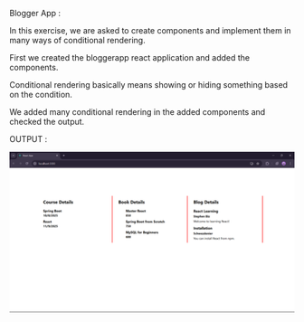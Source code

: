 Blogger App :

In this exercise, we are asked to create components and implement them in many ways of conditional rendering.

First we created the bloggerapp react application and added the components.

Conditional rendering basically means showing or hiding something based on the condition.

We added many conditional rendering in the added components and checked the output.


OUTPUT :

![alt text](image.png)